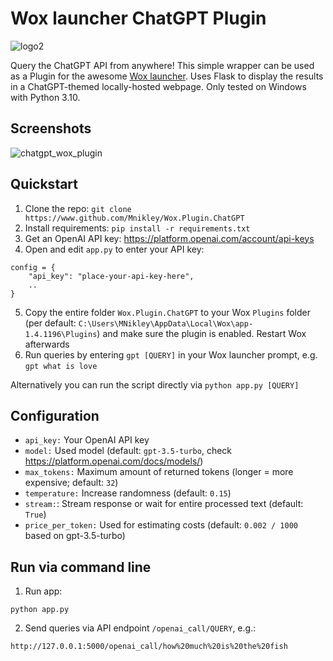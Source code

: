 # Wox launcher ChatGPT Plugin
![logo2](https://user-images.githubusercontent.com/75040444/221229322-f9f4ad07-befb-46aa-b442-720c2ac5e6ca.jpeg)

Query the ChatGPT API from anywhere! This simple wrapper can be used as a Plugin for the awesome [Wox launcher](https://github.com/Wox-launcher/Wox). Uses Flask to display the results in a ChatGPT-themed locally-hosted webpage. Only tested on Windows with Python 3.10.

## Screenshots
![chatgpt_wox_plugin](https://user-images.githubusercontent.com/75040444/222425839-d88ef5a7-9074-473c-8cb1-12b42700f905.gif)


## Quickstart
 1. Clone the repo: `git clone https://www.github.com/Mnikley/Wox.Plugin.ChatGPT`
 2. Install requirements: `pip install -r requirements.txt`
 3. Get an OpenAI API key: https://platform.openai.com/account/api-keys
 4. Open and edit `app.py` to enter your API key:
   ```
   config = {
       "api_key": "place-your-api-key-here",
       ..
   }
   ```
 5. Copy the entire folder `Wox.Plugin.ChatGPT` to your Wox `Plugins` folder (per default: `C:\Users\MNikley\AppData\Local\Wox\app-1.4.1196\Plugins`) and make sure the plugin is enabled. Restart Wox afterwards
 6. Run queries by entering `gpt [QUERY]` in your Wox launcher prompt, e.g. `gpt what is love`

Alternatively you can run the script directly via `python app.py [QUERY]`

## Configuration
 - `api_key:` Your OpenAI API key
 - `model:` Used model (default: `gpt-3.5-turbo`, check https://platform.openai.com/docs/models/)
 - `max_tokens:` Maximum amount of returned tokens (longer = more expensive; default: `32`)
 - `temperature:` Increase randomness (default: `0.15`)
 - `stream:`: Stream response or wait for entire processed text (default: `True`)
 - `price_per_token:` Used for estimating costs (default: `0.002 / 1000` based on gpt-3.5-turbo)

## Run via command line
  1. Run app:
   ```
   python app.py
   ```
  2. Send queries via API endpoint `/openai_call/QUERY`, e.g.:
  ```
  http://127.0.0.1:5000/openai_call/how%20much%20is%20the%20fish
  ```
